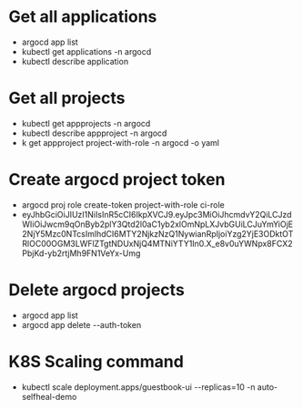 # Get all applications
- argocd app list
- kubectl get applications -n argocd
- kubectl describe application <application-name>

# Get all projects
- kubectl get appprojects -n argocd
- kubectl describe appproject <project-name> -n argocd
- k get appproject project-with-role -n argocd -o yaml

# Create argocd project token
- argocd proj role create-token project-with-role ci-role
- eyJhbGciOiJIUzI1NiIsInR5cCI6IkpXVCJ9.eyJpc3MiOiJhcmdvY2QiLCJzdWIiOiJwcm9qOnByb2plY3Qtd2l0aC1yb2xlOmNpLXJvbGUiLCJuYmYiOjE2NjY5Mzc0NTcsImlhdCI6MTY2NjkzNzQ1NywianRpIjoiYzg2YjE3ODktOTRlOC00OGM3LWFlZTgtNDUxNjQ4MTNiYTY1In0.X_e8v0uYWNpx8FCX2PbjKd-yb2rtjMh9FN1VeYx-Umg

# Delete argocd projects
- argocd app list
- argocd app delete <app-name> --auth-token <token>

# K8S Scaling command
- kubectl scale deployment.apps/guestbook-ui --replicas=10 -n auto-selfheal-demo
